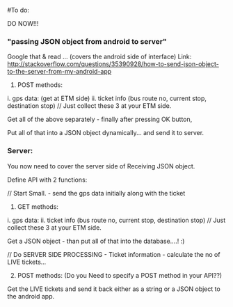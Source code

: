 #To do:

DO NOW!!!

### "passing JSON object from android to server"

Google that & read ... (covers the android side of interface)
Link: http://stackoverflow.com/questions/35390928/how-to-send-json-object-to-the-server-from-my-android-app 
1. POST methods:

i. gps data: (get at ETM side)
ii. ticket info (bus route no, current stop, destination stop)  // Just collect these 3 at your ETM side.

Get all of the above separately - finally after pressing OK button,

Put all of that into a JSON object dynamically... and send it to server.


### Server:

You now need to cover the server side of Receiving JSON object.

Define API with 2 functions:

// Start Small. - send the gps data initially along with the ticket

1. GET methods:

i. gps data:
ii. ticket info (bus route no, current stop, destination stop)  // Just collect these 3 at your ETM side.

Get a JSON object - than put all of that into the database....! :)

// Do SERVER SIDE PROCESSING - Ticket information - calculate the no of LIVE tickets...

2. POST methods:  (Do you Need to specify a POST method in your API??)

Get the LIVE tickets and send it back either as a string or a JSON object to the android app.


